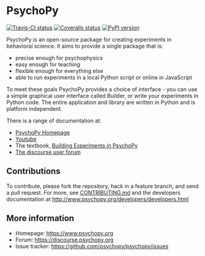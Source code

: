 # PsychoPy

[![Travis-CI status](https://img.shields.io/travis/psychopy/psychopy.svg)](https://travis-ci.org/psychopy/psychopy)
[![Coveralls status](https://img.shields.io/coveralls/psychopy/psychopy.svg)](https://coveralls.io/r/psychopy/psychopy)
[![PyPI version](https://img.shields.io/pypi/v/psychopy.svg)](https://pypi.python.org/pypi/PsychoPy)

PsychoPy is an open-source package for creating experiments in behavioral science. It aims to provide a single package that is:

* precise enough for psychophysics
* easy enough for teaching
* flexible enough for everything else
* able to run experiments in a local Python script or online in JavaScript

To meet these goals PsychoPy provides a choice of interface - you can use a
simple graphical user interface called Builder, or write your experiments in
Python code. The entire application and library are written in Python and is
platform independent.

There is a range of documentation at:

* [PsychoPy Homepage](https://www.psychopy.org)
* [Youtube](https://www.youtube.com/playlist?list=PLFB5A1BE51964D587)
* The textbook, [Building Experiments in PsychoPy](https://uk.sagepub.com/en-gb/eur/building-experiments-in-psychopy/book253480)
* [The discourse user forum](https://discourse.psychopy.org)

## Contributions

To contribute, please fork the repository, hack in a feature branch, and send a
pull request.  For more, see [CONTRIBUTING.md](CONTRIBUTING.md)
and the developers documentation at http://www.psychopy.org/developers/developers.html

## More information

* Homepage: https://www.psychopy.org
* Forum: https://discourse.psychopy.org
* Issue tracker: https://github.com/psychopy/psychopy/issues
